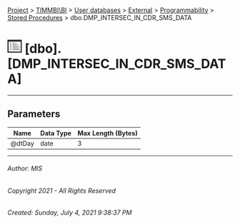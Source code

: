 #### 

[Project](../../../../../index.md) > [TIMMBI\\BI](../../../../index.md) > [User databases](../../../index.md) > [External](../../index.md) > [Programmability](../index.md) > [Stored Procedures](Stored_Procedures.md) > dbo.DMP_INTERSEC_IN_CDR_SMS_DATA

# ![Stored Procedures](../../../../../Images/StoredProcedure32.png) [dbo].[DMP_INTERSEC_IN_CDR_SMS_DATA]

---

## <a name="#parameters"></a>Parameters

| Name | Data Type | Max Length (Bytes) |
|---|---|---|
| @dtDay | date | 3 |


---

###### Author:  MIS

###### Copyright 2021 - All Rights Reserved

###### Created: Sunday, July 4, 2021 9:38:37 PM

